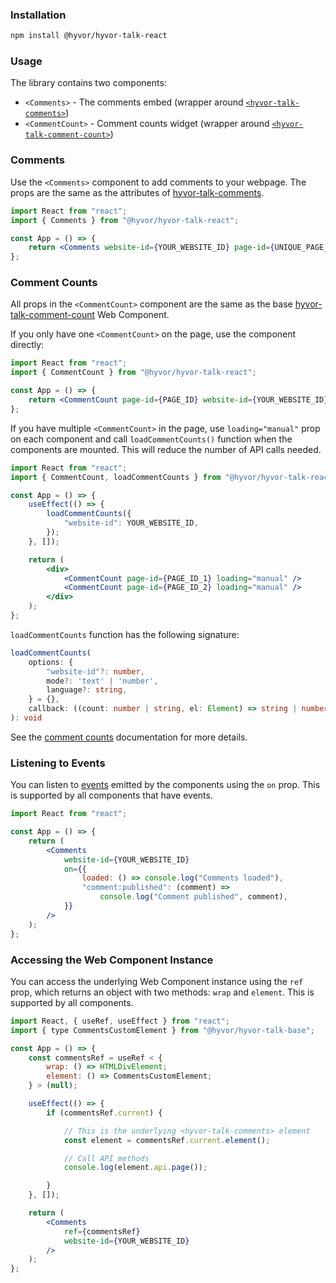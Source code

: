 ### Installation

```bash
npm install @hyvor/hyvor-talk-react
```

### Usage

The library contains two components:

-   `<Comments>` - The comments embed (wrapper around [`<hyvor-talk-comments>`](https://talk.hyvor.com/docs/install))
-   `<CommentCount>` - Comment counts widget (wrapper around [`<hyvor-talk-comment-count>`](https://talk.hyvor.com/docs/comment-counts))

### Comments

Use the `<Comments>` component to add comments to your webpage. The props are the same as the attributes of [hyvor-talk-comments](https://talk.hyvor.com/docs/comments#attributes).

```jsx
import React from "react";
import { Comments } from "@hyvor/hyvor-talk-react";

const App = () => {
    return <Comments website-id={YOUR_WEBSITE_ID} page-id={UNIQUE_PAGE_ID} />;
};
```

### Comment Counts

All props in the `<CommentCount>` component are the same as the base [hyvor-talk-comment-count](https://talk.hyvor.com/docs/comment-counts) Web Component.

If you only have one `<CommentCount>` on the page, use the component directly:

```jsx
import React from "react";
import { CommentCount } from "@hyvor/hyvor-talk-react";

const App = () => {
    return <CommentCount page-id={PAGE_ID} website-id={YOUR_WEBSITE_ID} />;
};
```

If you have multiple `<CommentCount>` in the page, use `loading="manual"` prop on each component and call `loadCommentCounts()` function when the components are mounted. This will reduce the number of API calls needed.

```jsx
import React from "react";
import { CommentCount, loadCommentCounts } from "@hyvor/hyvor-talk-react";

const App = () => {
    useEffect(() => {
        loadCommentCounts({
            "website-id": YOUR_WEBSITE_ID,
        });
    }, []);

    return (
        <div>
            <CommentCount page-id={PAGE_ID_1} loading="manual" />
            <CommentCount page-id={PAGE_ID_2} loading="manual" />
        </div>
    );
};
```

`loadCommentCounts` function has the following signature:

```ts
loadCommentCounts(
    options: {
        "website-id"?: number,
        mode?: 'text' | 'number',
        language?: string,
    } = {},
    callback: ((count: number | string, el: Element) => string | number) | null = null
): void
```

See the [comment counts](https://talk.hyvor.com/docs/comment-counts) documentation for more details.

### Listening to Events

You can listen to [events](https://talk.hyvor.com/docs/comments#events) emitted by the components using the `on` prop. This is supported by all components that have events.

```jsx
import React from "react";

const App = () => {
    return (
        <Comments
            website-id={YOUR_WEBSITE_ID}
            on={{
                loaded: () => console.log("Comments loaded"),
                "comment:published": (comment) =>
                    console.log("Comment published", comment),
            }}
        />
    );
};
```

### Accessing the Web Component Instance

You can access the underlying Web Component instance using the `ref` prop, which returns an object with two methods: `wrap` and `element`. This is supported by all components.

```jsx
import React, { useRef, useEffect } from "react";
import { type CommentsCustomElement } from "@hyvor/hyvor-talk-base";

const App = () => {
    const commentsRef = useRef < {
        wrap: () => HTMLDivElement;
        element: () => CommentsCustomElement;
    } > (null);

    useEffect(() => {
        if (commentsRef.current) {

            // This is the underlying <hyvor-talk-comments> element
            const element = commentsRef.current.element();

            // Call API methods
            console.log(element.api.page());

        }
    }, []);

    return (
        <Comments
            ref={commentsRef}
            website-id={YOUR_WEBSITE_ID}
        />
    );
};
```
